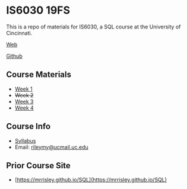 # IS6030 19FS
This is a repo of materials for IS6030, a SQL course at the University of Cincinnati.

[Web](https://mrrisley.github.io/sql-uc-fall2019/)

[Github](https://github.com/MRRisley/sql-uc-fall2019)

## Course Materials

+ [Week 1](https://mrrisley.github.io/sql-uc-fall2019/week-1/)
+ ~~Week 2~~
+ [Week 3](https://mrrisley.github.io/sql-uc-fall2019/week-3/)
+ [Week 4](https://mrrisley.github.io/sql-uc-fall2019/week-4/)

## Course Info

+ [Syllabus](https://mrrisley.github.io/sql-uc-fall2019/docs/IS6030_003&004_Risley_Syllabus_19FS.pdf)
+ Email: rileymy@ucmail.uc.edu

## Prior Course Site

+ [https://mrrisley.github.io/SQL](https://mrrisley.github.io/SQL)










